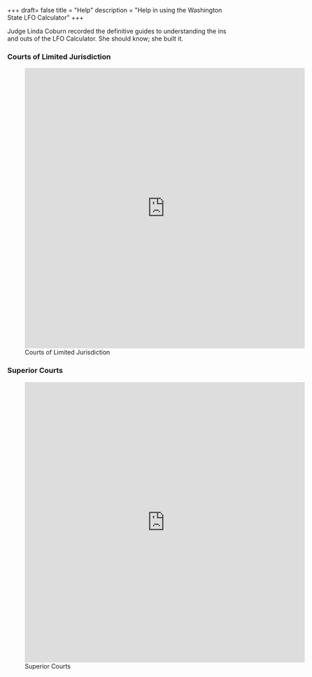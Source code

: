 +++
draft= false
title = "Help"
description = "Help in using the Washington State LFO Calculator"
+++

Judge Linda Coburn recorded the definitive guides to understanding the ins and outs of the LFO Calculator. She should know; she built it.

### Courts of Limited Jurisdiction

<figure>
    <div class="video-container">
        <iframe src="https://player.vimeo.com/video/307404657" width="640" height="640" frameborder="0" allow="autoplay; fullscreen" allowfullscreen></iframe>
    </div>
    <figcaption>Courts of Limited Jurisdiction</figcaption>
</figure>

### Superior Courts

<figure>
    <div class="video-container">
        <iframe src="https://player.vimeo.com/video/307406181" width="640" height="640" frameborder="0" allow="autoplay; fullscreen" allowfullscreen></iframe>
    </div>
    <figcaption>Superior Courts</figcaption>
</figure>

